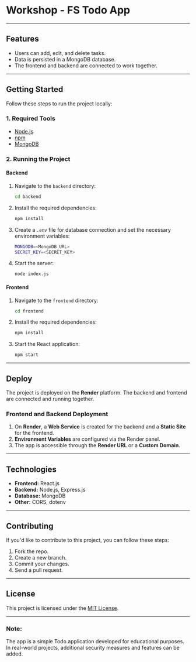 # Workshop - FS Todo App

---

## **Features**

- Users can add, edit, and delete tasks.
- Data is persisted in a MongoDB database.
- The frontend and backend are connected to work together.

---

## **Getting Started**

Follow these steps to run the project locally:

### **1. Required Tools**

- [Node.js](https://nodejs.org/)
- [npm](https://www.npmjs.com/)
- [MongoDB](https://www.mongodb.com/)

### **2. Running the Project**

#### **Backend**

1. Navigate to the `backend` directory:

   ```bash
   cd backend
   ```

2. Install the required dependencies:

   ```bash
   npm install
   ```

3. Create a `.env` file for database connection and set the necessary environment variables:

   ```bash
   MONGODB=<MongoDB_URL>
   SECRET_KEY=<SECRET_KEY>
   ```

4. Start the server:
   ```bash
   node index.js
   ```

#### **Frontend**

1. Navigate to the `frontend` directory:

   ```bash
   cd frontend
   ```

2. Install the required dependencies:

   ```bash
   npm install
   ```

3. Start the React application:
   ```bash
   npm start
   ```

---

## **Deploy**

The project is deployed on the **Render** platform. The backend and frontend are connected and running together.

### **Frontend and Backend Deployment**

1. On **Render**, a **Web Service** is created for the backend and a **Static Site** for the frontend.
2. **Environment Variables** are configured via the Render panel.
3. The app is accessible through the **Render URL** or a **Custom Domain**.

---

## **Technologies**

- **Frontend:** React.js
- **Backend:** Node.js, Express.js
- **Database:** MongoDB
- **Other:** CORS, dotenv

---

## **Contributing**

If you'd like to contribute to this project, you can follow these steps:

1. Fork the repo.
2. Create a new branch.
3. Commit your changes.
4. Send a pull request.

---

## **License**

This project is licensed under the [MIT License](https://opensource.org/licenses/MIT).

---

### **Note:**

The app is a simple Todo application developed for educational purposes. In real-world projects, additional security measures and features can be added.
